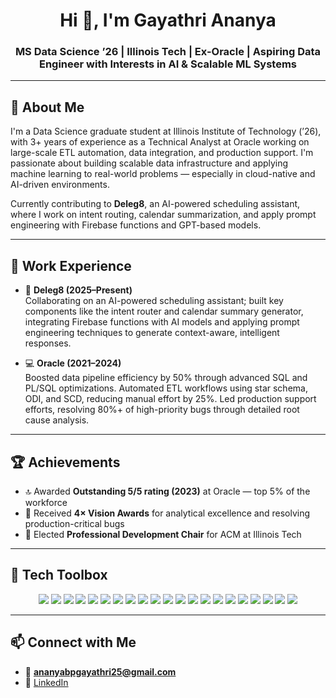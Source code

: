 <h1 align="center">Hi 👋, I'm Gayathri Ananya</h1>
<h3 align="center">MS Data Science ’26 | Illinois Tech | Ex-Oracle | Aspiring Data Engineer with Interests in AI & Scalable ML Systems</h3>

---

## 🧠 About Me

I'm a Data Science graduate student at Illinois Institute of Technology (’26), with 3+ years of experience as a Technical Analyst at Oracle working on large-scale ETL automation, data integration, and production support. I'm passionate about building scalable data infrastructure and applying machine learning to real-world problems — especially in cloud-native and AI-driven environments.

Currently contributing to **Deleg8**, an AI-powered scheduling assistant, where I work on intent routing, calendar summarization, and apply prompt engineering with Firebase functions and GPT-based models.

---

## 💼 Work Experience

- 🧠 **Deleg8 (2025–Present)**  
  Collaborating on an AI-powered scheduling assistant; built key components like the intent router and calendar summary generator, integrating Firebase functions with AI models and applying prompt engineering techniques to generate context-aware, intelligent responses.

- 💻 **Oracle (2021–2024)**  
  Boosted data pipeline efficiency by 50% through advanced SQL and PL/SQL optimizations. Automated ETL workflows using star schema, ODI, and SCD, reducing manual effort by 25%. Led production support efforts, resolving 80%+ of high-priority bugs through detailed root cause analysis.


---

## 🏆 Achievements

- 🔝 Awarded **Outstanding 5/5 rating (2023)** at Oracle — top 5% of the workforce  
- 🏅 Received **4× Vision Awards** for analytical excellence and resolving production-critical bugs  
- 👥 Elected **Professional Development Chair** for ACM at Illinois Tech  

---

## 🧰 Tech Toolbox

<p align="center">
  <!-- Programming -->
  <img src="https://img.shields.io/badge/Python-3776AB?style=for-the-badge&logo=python&logoColor=white" />
  <img src="https://img.shields.io/badge/R-276DC3?style=for-the-badge&logo=r&logoColor=white" />
  <img src="https://img.shields.io/badge/Oracle_SQL-F80000?style=for-the-badge&logo=oracle&logoColor=white" />
  <img src="https://img.shields.io/badge/PLSQL-F80000?style=for-the-badge&logo=oracle&logoColor=white" />
  <img src="https://img.shields.io/badge/PySpark-E25A1C?style=for-the-badge&logo=apachespark&logoColor=white" />
  <img src="https://img.shields.io/badge/C-00599C?style=for-the-badge&logo=c&logoColor=white" />
  <img src="https://img.shields.io/badge/C++-00599C?style=for-the-badge&logo=cplusplus&logoColor=white" />

  <!-- Data Engineering -->
  <img src="https://img.shields.io/badge/Hadoop-66CCFF?style=for-the-badge&logo=apachehadoop&logoColor=black" />
  <img src="https://img.shields.io/badge/Airflow-017CEE?style=for-the-badge&logo=apacheairflow&logoColor=white" />
  <img src="https://img.shields.io/badge/Docker-2496ED?style=for-the-badge&logo=docker&logoColor=white" />
  <img src="https://img.shields.io/badge/Athena-232F3E?style=for-the-badge&logo=amazon&logoColor=white" />
  <img src="https://img.shields.io/badge/Tableau-E97627?style=for-the-badge&logo=tableau&logoColor=white" />
  <img src="https://img.shields.io/badge/Excel-217346?style=for-the-badge&logo=microsoft-excel&logoColor=white" />

  <!-- AI/ML -->
  <img src="https://img.shields.io/badge/Jupyter-F37626?style=for-the-badge&logo=jupyter&logoColor=white" />
  <img src="https://img.shields.io/badge/Pandas-150458?style=for-the-badge&logo=pandas&logoColor=white" />
  <img src="https://img.shields.io/badge/NumPy-013243?style=for-the-badge&logo=numpy&logoColor=white" />
  <img src="https://img.shields.io/badge/LangChain-000000?style=for-the-badge&logo=openai&logoColor=white" />
  <img src="https://img.shields.io/badge/OpenAI_API-412991?style=for-the-badge&logo=openai&logoColor=white" />
  <img src="https://img.shields.io/badge/GitHub-181717?style=for-the-badge&logo=github&logoColor=white" />
  <img src="https://img.shields.io/badge/Agile-02569B?style=for-the-badge&logo=scrumalliance&logoColor=white" />
  <img src="https://img.shields.io/badge/Jira-0052CC?style=for-the-badge&logo=jira&logoColor=white" />
</p>

---

## 📫 Connect with Me

- 📧 **ananyabpgayathri25@gmail.com**
- 💼 [LinkedIn](https://www.linkedin.com/in/gayathri-ananya-175584174)

